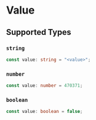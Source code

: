 # Value


## Supported Types

### `string`

```typescript
const value: string = "<value>";
```

### `number`

```typescript
const value: number = 470371;
```

### `boolean`

```typescript
const value: boolean = false;
```

